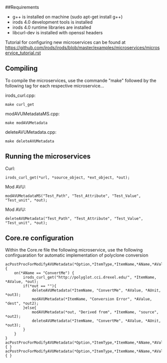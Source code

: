 ##Requirements 

* g++ is installed on machine (sudo apt-get install g++)
* irods 4.0 development tools is installed
* irods 4.0 runtime libraries are installed
* libcurl-dev is installed with openssl headers

Tutorial for configuring new microservices can be found at <https://github.com/irods/irods/blob/master/examples/microservices/microservice_tutorial.rst>

## Compiling

To compile the microservices, use the commande "make" followed by the following tag for each respective microservice...

irods\_curl.cpp:

    make curl_get

modAVUMetadataMS.cpp:

    make modAVUMetadata

deleteAVUMetadata.cpp:

    make deleteAVUMetadata


## Running the microservices

Curl:

    irods_curl_get(*url, *source_object, *ext_object, *out);

Mod AVU:

    modAVUMetadataMS("Test_Path", "Test_Attribute", "Test_Value", "Test_unit", *out);

Mod AVU:

    deleteAVUMetadata("Test_Path", "Test_Attribute", "Test_Value", "Test_unit", *out);


## Core.re configuration


Within the Core.re file the following microservice, use the following confirguaration for automatic implementation of polyclone conversion

    acPostProcForModifyAVUMetadata(*Option,*ItemType,*ItemName,*AName,*AValue,*AUnit) { 
    	on(*AName == "ConvertMe") {
    		irods_curl_get("http://polyglot.cci.drexel.edu/", *ItemName, *AValue, *out);
    		if(*out == ""){
    			deleteAVUMetadata(*ItemName, "ConvertMe", *AValue, *AUnit, *out3);
    			modAVUMetadata(*ItemName, "Conversion Error", *AValue, "dest", *out2);
    		}else{
    			modAVUMetadata(*out, "Derived from", *ItemName, "source", *out2);
    			deleteAVUMetadata(*ItemName, "ConvertMe", *AValue, *AUnit, *out3); 	
    		}
    	}
    }
    acPostProcForModifyAVUMetadata(*Option,*ItemType,*ItemName,*AName,*AValue,*AUnit) { }
    acPostProcForModifyAVUMetadata(*Option,*ItemType,*ItemName,*AName,*AValue) { }
